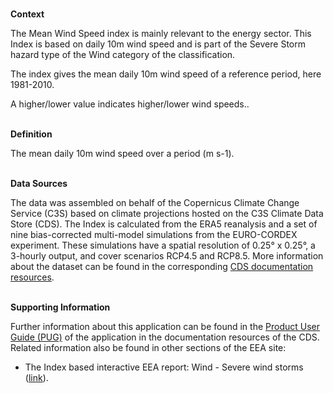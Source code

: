 <br />**Context**

The Mean Wind Speed index is mainly relevant to the energy sector. This Index is based on daily 10m wind speed and is part of the Severe Storm hazard type of the Wind category of the classification.

The index gives the mean daily 10m wind speed of a reference period, here 1981-2010.

A higher/lower value indicates higher/lower wind speeds..

<br />**Definition**

The mean daily 10m wind speed over a period (m s-1).

<br />**Data Sources**

The data was assembled on behalf of the Copernicus Climate Change Service (C3S) based on climate projections hosted on the C3S Climate Data Store (CDS). The Index is calculated from the ERA5 reanalysis and a set of nine bias-corrected multi-model simulations from the EURO-CORDEX experiment. These simulations have a spatial resolution of 0.25° x 0.25°, a 3-hourly output, and cover scenarios RCP4.5 and RCP8.5. More information about the dataset can be found in the corresponding [CDS documentation resources](https://cds.climate.copernicus.eu/cdsapp#!/dataset/sis-energy-derived-projections).

<br />**Supporting Information**

Further information about this application can be found in the [Product User Guide (PUG)](https://datastore.copernicus-climate.eu/documents/ecde/23-ecde-app-mean-wind-speed-v1.0.pdf) of the application in the documentation resources of the CDS.
Related information also be found in other sections of the EEA site:

- The Index based interactive EEA report: Wind - Severe wind storms ([link](https://www.eea.europa.eu/publications/europes-changing-climate-hazards-1/wind/wind-severe-windstorms)).
